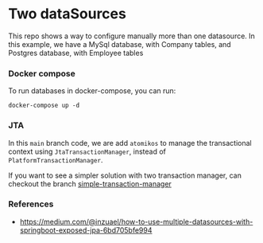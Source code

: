 # Two dataSources

This repo shows a way to configure manually more than one datasource. In this example, we have a MySql database, with Company tables, and Postgres database, with Employee tables

### Docker compose 
To run databases in docker-compose, you can run:
```shell
docker-compose up -d
```

### JTA
In this `main` branch code, we are add `atomikos` to manage the transactional context using `JtaTransactionManager`, instead of `PlatformTransactionManager`.

If you want to see a simpler solution with two transaction manager, can checkout the branch [simple-transaction-manager](tree/simple-transaction-manager)

### References
- https://medium.com/@inzuael/how-to-use-multiple-datasources-with-springboot-exposed-jpa-6bd705bfe994
